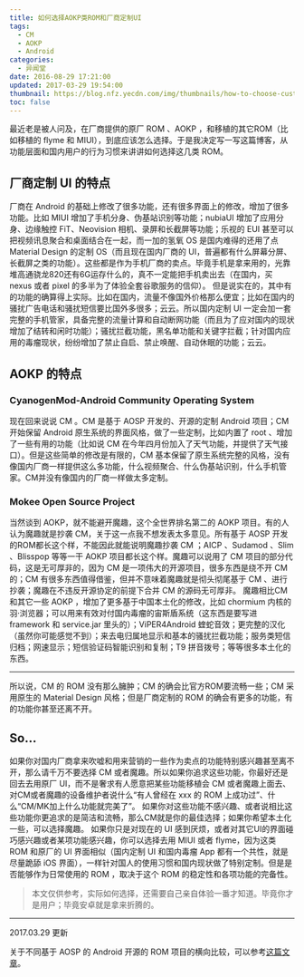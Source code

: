 ```yaml
---
title: 如何选择AOKP类ROM和厂商定制UI
tags:
  - CM
  - AOKP
  - Android
categories:
  - 异闻堂
date: 2016-08-29 17:21:00
updated: 2017-03-29 19:54:00
thumbnail: https://blog.nfz.yecdn.com/img/thumbnails/how-to-choose-customlized-rom-and-stock-ui-min.png!blogth
toc: false
---
```


最近老是被人问及，在厂商提供的原厂 ROM 、AOKP ，和移植的其它ROM（比如移植的 flyme 和 MIUI），到底应该怎么选择。于是我决定写一写这篇博客，从功能层面和国内用户的行为习惯来讲讲如何选择这几类 ROM。

<!--more-->

## 厂商定制 UI 的特点 ##
厂商在 Android 的基础上修改了很多功能，还有很多界面上的修改，增加了很多功能。比如 MIUI 增加了手机分身、伪基站识别等功能；nubiaUI 增加了应用分身、边缘触控 FiT、Neovision 相机、录屏和长截屏等功能；乐视的 EUI 甚至可以把视频讯息聚合和桌面结合在一起，而一加的氢氧 OS 是国内难得的还用了点 Material Design 的定制 OS（而且现在国内厂商的 UI，普遍都有什么屏幕分屏、长截屏之类的功能）。这些都是作为手机厂商的卖点。毕竟手机是拿来用的，光靠堆高通骁龙820还有6G运存什么的，真不一定能把手机卖出去（在国内，买 nexus 或者 pixel 的多半为了体验全套谷歌服务的信仰）。
但是说实在的，其中有的功能的确算得上实际。比如在国内，流量不像国外价格那么便宜；比如在国内的骚扰广告电话和骚扰短信要比国外多很多；云云。所以国内定制 UI 一定会加一套完整的手机管家，具备完整的流量计算和自动断网功能（而且为了应对国内的现状增加了结转和闲时功能）；骚扰拦截功能，黑名单功能和关键字拦截；针对国内应用的毒瘤现状，纷纷增加了禁止自启、禁止唤醒、自动休眠的功能；云云。

## AOKP 的特点 ##
### CyanogenMod-Android Community Operating System ###

现在回来说说 CM 。CM 是基于 AOSP 开发的、开源的定制 Android 项目；CM 开始保留 Android 原生系统的界面风格，做了一些定制，比如内置了 root 、增加了一些有用的功能（比如说 CM 在今年四月份加入了天气功能，并提供了天气接口）。但是这些简单的修改是有限的，CM 基本保留了原生系统完整的风格，没有像国内厂商一样提供这么多功能，什么视频聚合、什么伪基站识别，什么手机管家。CM并没有像国内的厂商一样做太多定制。
### Mokee Open Source Project ###

当然谈到 AOKP，就不能避开魔趣，这个全世界排名第二的 AOKP 项目。有的人认为魔趣就是抄袭 CM，关于这一点我不想发表太多意见。所有基于 AOSP 开发的ROM都长这个样，不能因此就能说明魔趣抄袭 CM ；AICP 、Sudamod 、Slim 、Blisspop 等等一干 AOKP 项目都长这个样。魔趣可以说用了 CM 项目的部分代码，这是无可厚非的，因为 CM 是一项伟大的开源项目，很多东西是绕不开 CM 的；CM 有很多东西值得借鉴，但并不意味着魔趣就是彻头彻尾基于 CM 、进行抄袭；魔趣在不违反开源协定的前提下合并 CM 的源码无可厚非。
魔趣相比CM和其它一些 AOKP ，增加了更多基于中国本土化的修改，比如 chormium 内核的羽·浏览器；可以用来有效对付国内毒瘤的宙斯盾系统（这东西是要写进 framework 和 service.jar 里头的）；ViPER4Android 蝰蛇音效；更完整的汉化（虽然你可能感觉不到）；来去电归属地显示和基本的骚扰拦截功能；服务类短信归档；网速显示；短信验证码智能识别和复制；T9 拼音拨号；等等很多本土化的东西。


----------


所以说，CM 的 ROM 没有那么臃肿；CM 的确会比官方ROM要流畅一些；CM 采用原生的 Material Design 风格；但是厂商定制的 ROM 的确会有更多的功能，有的功能你甚至还离不开。

## So... ##

如果你对国内厂商拿来吹嘘和用来营销的一些作为卖点的功能特别感兴趣甚至离不开，那么请千万不要选择 CM 或者魔趣。所以如果你追求这些功能，你最好还是回去去用原厂 UI，而不是奢求有人愿意把某些功能移植会 CM 或者魔趣上面去、对CM或者魔趣的设备维护者说什么“有人曾经在 xxx 的 ROM 上成功过”、什么“CM/MK加上什么功能就完美了”。
如果你对这些功能不感兴趣、或者说相比这些功能你更追求的是简洁和流畅，那么CM就是你的最佳选择；如果你希望本土化一些，可以选择魔趣。
如果你只是对现在的 UI 感到厌烦，或者对其它UI的界面碰巧感兴趣或者某项功能感兴趣，你可以选择去用 MIUI 或者 flyme，因为这类 ROM 和原厂的 UI 界面相似（国内定制 UI 和国内毒瘤 App 都有一个共性，就是尽量跪舔 iOS 界面），一样针对国人的使用习惯和国内现状做了特别定制。但是是否能够作为日常使用的 ROM ，取决于这个 ROM 的稳定性和各项功能的完备性。

> 本文仅供参考，实际如何选择，还需要自己亲自体验一番才知道。毕竟你才是用户；毕竟安卓就是拿来折腾的。

--------

2017.03.29 更新

关于不同基于 AOSP 的 Android 开源的 ROM 项目的横向比较，可以参考[这篇文章](https://ivanilla.github.io/ITTech/11/)。

